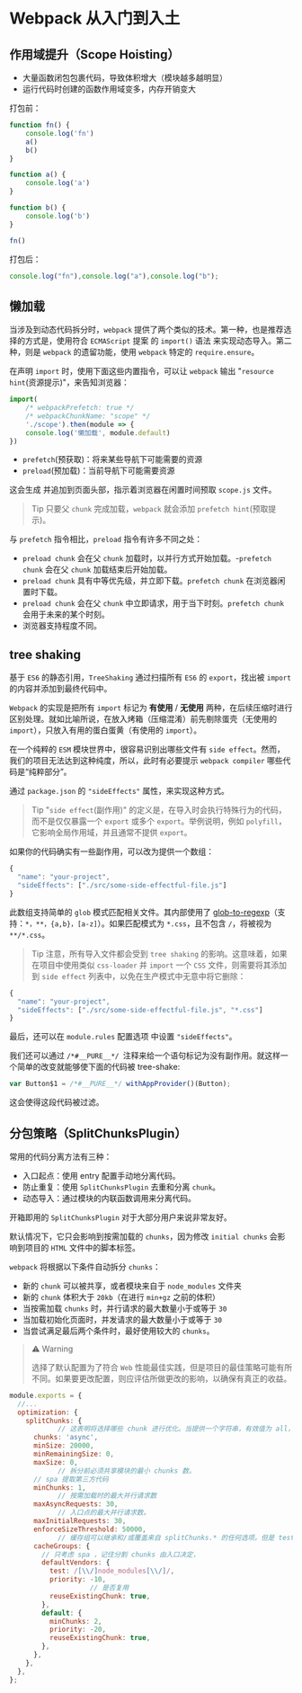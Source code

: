 # Webpack 从入门到入土<!-- omit in toc -->
## 作用域提升（Scope Hoisting）
- 大量函数闭包包裹代码，导致体积增大（模块越多越明显）
- 运行代码时创建的函数作用域变多，内存开销变大
  
打包前：
```js
function fn() {
	console.log('fn')
	a()
	b()
}

function a() {
	console.log('a')
}

function b() {
	console.log('b')
}

fn()
```
打包后：
```js
console.log("fn"),console.log("a"),console.log("b");
```
## 懒加载

当涉及到动态代码拆分时，`webpack` 提供了两个类似的技术。第一种，也是推荐选择的方式是，使用符合 `ECMAScript` 提案 的 `import()` 语法 来实现动态导入。第二种，则是 `webpack` 的遗留功能，使用 `webpack` 特定的 `require.ensure`。

在声明 `import` 时，使用下面这些内置指令，可以让 `webpack` 输出 "`resource hint`(资源提示)"，来告知浏览器：

```js
import(
	/* webpackPrefetch: true */
	/* webpackChunkName: "scope" */
	'./scope').then(module => {
	console.log('懒加载', module.default)
})
```

- `prefetch`(预获取)：将来某些导航下可能需要的资源
- `preload`(预加载)：当前导航下可能需要资源

这会生成 <link rel="prefetch" href="scope.js"> 并追加到页面头部，指示着浏览器在闲置时间预取 `scope.js` 文件。

> Tip
只要父 `chunk` 完成加载，`webpack` 就会添加 `prefetch hint`(预取提示)。

与 `prefetch` 指令相比，`preload` 指令有许多不同之处：

- `preload chunk` 会在父 `chunk` 加载时，以并行方式开始加载。-`prefetch chunk` 会在父 `chunk` 加载结束后开始加载。
- `preload chunk` 具有中等优先级，并立即下载。`prefetch chunk` 在浏览器闲置时下载。
- `preload chunk` 会在父 `chunk` 中立即请求，用于当下时刻。`prefetch chunk` 会用于未来的某个时刻。
- 浏览器支持程度不同。

## tree shaking

基于 `ES6` 的静态引用，`TreeShaking` 通过扫描所有 `ES6` 的 `export`，找出被 `import` 的内容并添加到最终代码中。

`Webpack` 的实现是把所有 `import` 标记为 **有使用** / **无使用** 两种，在后续压缩时进行区别处理。就如比喻所说，在放入烤箱（压缩混淆）前先剔除蛋壳（无使用的 `import`），只放入有用的蛋白蛋黄（有使用的 `import`）。

在一个纯粹的 `ESM` 模块世界中，很容易识别出哪些文件有 `side effect`。然而，我们的项目无法达到这种纯度，所以，此时有必要提示 `webpack compiler` 哪些代码是“纯粹部分”。

通过 `package.json` 的 `"sideEffects"` 属性，来实现这种方式。

> Tip
"`side effect`(副作用)" 的定义是，在导入时会执行特殊行为的代码，而不是仅仅暴露一个 `export` 或多个 `export`。举例说明，例如 `polyfill`，它影响全局作用域，并且通常不提供 `export`。

如果你的代码确实有一些副作用，可以改为提供一个数组：

```js
{
  "name": "your-project",
  "sideEffects": ["./src/some-side-effectful-file.js"]
}
```

此数组支持简单的 `glob` 模式匹配相关文件。其内部使用了 [glob-to-regexp](https://github.com/fitzgen/glob-to-regexp)（支持：`*，**，{a,b}，[a-z]`）。如果匹配模式为 `*.css`，且不包含 `/`，将被视为 `**/*.css`。

> Tip
注意，所有导入文件都会受到 `tree shaking` 的影响。这意味着，如果在项目中使用类似 `css-loader` 并 `import` 一个 `CSS` 文件，则需要将其添加到 `side effect` 列表中，以免在生产模式中无意中将它删除：

```js
{
  "name": "your-project",
  "sideEffects": ["./src/some-side-effectful-file.js", "*.css"]
}
```

最后，还可以在 `module.rules` 配置选项 中设置 `"sideEffects"`。

我们还可以通过 `/*#__PURE__*/ `注释来给一个语句标记为没有副作用。就这样一个简单的改变就能够使下面的代码被 tree-shake:

```js
var Button$1 = /*#__PURE__*/ withAppProvider()(Button);
```

这会使得这段代码被过滤。

## 分包策略（SplitChunksPlugin）

常用的代码分离方法有三种：

- 入口起点：使用 entry 配置手动地分离代码。
- 防止重复：使用 `SplitChunksPlugin` 去重和分离 `chunk`。
- 动态导入：通过模块的内联函数调用来分离代码。

开箱即用的 `SplitChunksPlugin` 对于大部分用户来说非常友好。

默认情况下，它只会影响到按需加载的 `chunks`，因为修改 `initial chunks` 会影响到项目的 `HTML` 文件中的脚本标签。

`webpack` 将根据以下条件自动拆分 `chunks`：

- 新的 `chunk` 可以被共享，或者模块来自于 `node_modules` 文件夹
- 新的 `chunk` 体积大于 `20kb`（在进行 `min+gz` 之前的体积）
- 当按需加载 `chunks` 时，并行请求的最大数量小于或等于 `30`
- 当加载初始化页面时，并发请求的最大数量小于或等于 `30`
- 当尝试满足最后两个条件时，最好使用较大的 `chunks`。

> ⚠️ Warning
> 
>选择了默认配置为了符合 `Web` 性能最佳实践，但是项目的最佳策略可能有所不同。如果要更改配置，则应评估所做更改的影响，以确保有真正的收益。

```js
module.exports = {
  //...
  optimization: {
    splitChunks: {
			// 这表明将选择哪些 chunk 进行优化。当提供一个字符串，有效值为 all，async 和 initial。设置为 all 可能特别强大，因为这意味着 chunk 可以在异步和非异步 chunk 之间共享。 all = initial + async
      chunks: 'async',
      minSize: 20000,
      minRemainingSize: 0,
      maxSize: 0,
			// 拆分前必须共享模块的最小 chunks 数。
      // spa 提取第三方代码
      minChunks: 1,
			// 按需加载时的最大并行请求数
      maxAsyncRequests: 30,
			// 入口点的最大并行请求数。
      maxInitialRequests: 30,
      enforceSizeThreshold: 50000,
			// 缓存组可以继承和/或覆盖来自 splitChunks.* 的任何选项。但是 test、priority 和 reuseExistingChunk 只能在缓存组级别上进行配置。将它们设置为 false以禁用任何默认缓存组。
      cacheGroups: {
        // 只考虑 spa ，记住分割 chunks 由入口决定，
        defaultVendors: {
          test: /[\\/]node_modules[\\/]/,
          priority: -10,
					// 是否复用
          reuseExistingChunk: true,
        },
        default: {
          minChunks: 2,
          priority: -20,
          reuseExistingChunk: true,
        },
      },
    },
  },
};
```

